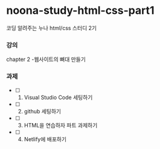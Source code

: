# noona-study-html-css-part1

코딩 알려주는 누나 html/css 스터디 2기

### 강의

chapter 2 -웹사이트의 뼈대 만들기	

### 과제

- [ ] 1. Visual Studio Code 세팅하기
- [ ] 2. github 세팅하기
- [ ] 3. HTML을 연습하자 파트 과제하기
- [ ] 4. Netlify에 배포하기	